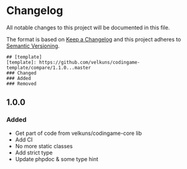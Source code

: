# Changelog
All notable changes to this project will be documented in this file.

The format is based on [Keep a Changelog](http://keepachangelog.com/en/1.0.0/)
and this project adheres to [Semantic Versioning](http://semver.org/spec/v2.0.0.html).

```
## [template]
[template]: https://github.com/velkuns/codingame-template/compare/1.1.0...master
### Changed
### Added
### Removed
```

## 1.0.0
### Added
 * Get part of code from velkuns/codingame-core lib
 * Add CI
 * No more static classes
 * Add strict type
 * Update phpdoc & some type hint
